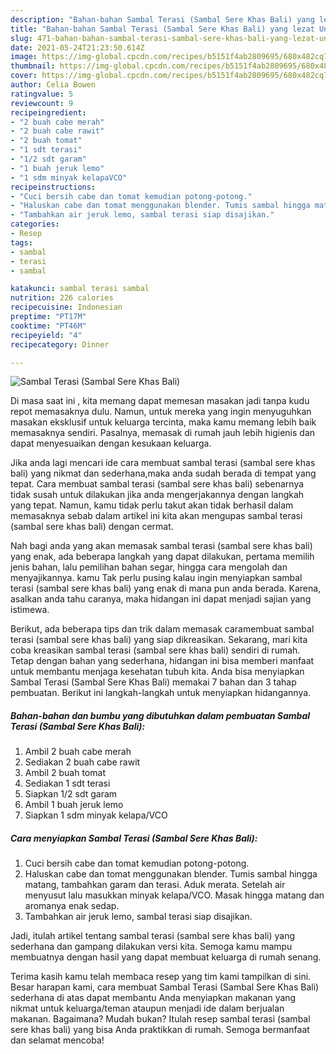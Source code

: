 ```yaml
---
description: "Bahan-bahan Sambal Terasi (Sambal Sere Khas Bali) yang lezat Untuk Jualan"
title: "Bahan-bahan Sambal Terasi (Sambal Sere Khas Bali) yang lezat Untuk Jualan"
slug: 471-bahan-bahan-sambal-terasi-sambal-sere-khas-bali-yang-lezat-untuk-jualan
date: 2021-05-24T21:23:50.614Z
image: https://img-global.cpcdn.com/recipes/b5151f4ab2809695/680x482cq70/sambal-terasi-sambal-sere-khas-bali-foto-resep-utama.jpg
thumbnail: https://img-global.cpcdn.com/recipes/b5151f4ab2809695/680x482cq70/sambal-terasi-sambal-sere-khas-bali-foto-resep-utama.jpg
cover: https://img-global.cpcdn.com/recipes/b5151f4ab2809695/680x482cq70/sambal-terasi-sambal-sere-khas-bali-foto-resep-utama.jpg
author: Celia Bowen
ratingvalue: 5
reviewcount: 9
recipeingredient:
- "2 buah cabe merah"
- "2 buah cabe rawit"
- "2 buah tomat"
- "1 sdt terasi"
- "1/2 sdt garam"
- "1 buah jeruk lemo"
- "1 sdm minyak kelapaVCO"
recipeinstructions:
- "Cuci bersih cabe dan tomat kemudian potong-potong."
- "Haluskan cabe dan tomat menggunakan blender. Tumis sambal hingga matang, tambahkan garam dan terasi. Aduk merata. Setelah air menyusut lalu masukkan minyak kelapa/VCO. Masak hingga matang dan aromanya enak sedap."
- "Tambahkan air jeruk lemo, sambal terasi siap disajikan."
categories:
- Resep
tags:
- sambal
- terasi
- sambal

katakunci: sambal terasi sambal 
nutrition: 226 calories
recipecuisine: Indonesian
preptime: "PT17M"
cooktime: "PT46M"
recipeyield: "4"
recipecategory: Dinner

---
```



![Sambal Terasi (Sambal Sere Khas Bali)](https://img-global.cpcdn.com/recipes/b5151f4ab2809695/680x482cq70/sambal-terasi-sambal-sere-khas-bali-foto-resep-utama.jpg)

Di masa  saat ini , kita memang dapat memesan masakan jadi tanpa kudu repot memasaknya dulu. Namun, untuk mereka yang ingin menyuguhkan masakan eksklusif untuk keluarga tercinta, maka kamu memang lebih baik memasaknya sendiri. Pasalnya, memasak di rumah jauh lebih higienis dan dapat menyesuaikan dengan kesukaan keluarga.

Jika anda lagi mencari ide cara membuat sambal terasi (sambal sere khas bali) yang nikmat dan sederhana,maka anda sudah berada di tempat yang tepat. Cara membuat sambal terasi (sambal sere khas bali)  sebenarnya tidak susah untuk dilakukan jika anda mengerjakannya dengan langkah yang tepat. Namun, kamu tidak perlu takut akan tidak berhasil dalam memasaknya 
sebab dalam artikel ini kita akan mengupas sambal terasi (sambal sere khas bali) dengan cermat.  



Nah bagi anda yang akan memasak sambal terasi (sambal sere khas bali) yang enak, ada beberapa langkah yang dapat dilakukan, pertama memilih jenis bahan, lalu pemilihan bahan segar, hingga cara mengolah dan menyajikannya. kamu Tak perlu pusing kalau ingin menyiapkan sambal terasi (sambal sere khas bali) yang enak di mana pun anda berada. Karena, asalkan anda  tahu caranya, maka hidangan ini dapat menjadi sajian yang istimewa.

Berikut, ada beberapa tips dan trik dalam memasak caramembuat sambal terasi (sambal sere khas bali) yang siap dikreasikan. Sekarang, mari kita coba kreasikan sambal terasi (sambal sere khas bali) sendiri di rumah. Tetap dengan bahan yang sederhana, hidangan ini bisa memberi manfaat untuk membantu menjaga kesehatan tubuh kita. Anda bisa menyiapkan Sambal Terasi (Sambal Sere Khas Bali) memakai 7 bahan dan 3 tahap pembuatan. Berikut ini langkah-langkah untuk menyiapkan hidangannya.

<!--inarticleads1-->

##### Bahan-bahan dan bumbu yang dibutuhkan dalam pembuatan Sambal Terasi (Sambal Sere Khas Bali):

1. Ambil 2 buah cabe merah
1. Sediakan 2 buah cabe rawit
1. Ambil 2 buah tomat
1. Sediakan 1 sdt terasi
1. Siapkan 1/2 sdt garam
1. Ambil 1 buah jeruk lemo
1. Siapkan 1 sdm minyak kelapa/VCO




<!--inarticleads2-->

##### Cara menyiapkan Sambal Terasi (Sambal Sere Khas Bali):

1. Cuci bersih cabe dan tomat kemudian potong-potong.
1. Haluskan cabe dan tomat menggunakan blender. Tumis sambal hingga matang, tambahkan garam dan terasi. Aduk merata. Setelah air menyusut lalu masukkan minyak kelapa/VCO. Masak hingga matang dan aromanya enak sedap.
1. Tambahkan air jeruk lemo, sambal terasi siap disajikan.




Jadi, itulah artikel tentang  sambal terasi (sambal sere khas bali)  yang sederhana dan gampang dilakukan versi kita. Semoga kamu mampu membuatnya dengan hasil yang dapat membuat keluarga di rumah senang. 

Terima kasih kamu telah membaca resep yang tim kami tampilkan di sini. Besar harapan kami, cara membuat  Sambal Terasi (Sambal Sere Khas Bali) sederhana di atas dapat membantu Anda menyiapkan makanan yang nikmat untuk keluarga/teman ataupun menjadi ide dalam berjualan makanan. Bagaimana? Mudah bukan? Itulah resep sambal terasi (sambal sere khas bali) yang bisa Anda praktikkan di rumah. Semoga bermanfaat dan selamat mencoba!

